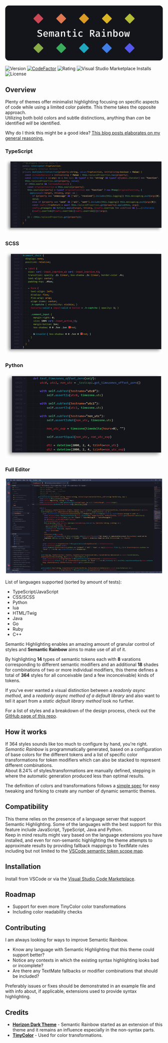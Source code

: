 ![Banner](https://raw.githubusercontent.com/Thertzlor/semantic-rainbow/refs/heads/main/assets/SR_Banner.png)

![Version](https://img.shields.io/visual-studio-marketplace/v/thertzlor.semantic-rainbow)
[![CodeFactor](https://www.codefactor.io/repository/github/thertzlor/semantic-rainbow/badge)](https://www.codefactor.io/repository/github/thertzlor/semantic-rainbow)
![Rating](https://img.shields.io/visual-studio-marketplace/stars/thertzlor.semantic-rainbow) ![Visual Studio Marketplace Installs](https://img.shields.io/visual-studio-marketplace/i/thertzlor.semantic-rainbow)
![License](https://img.shields.io/github/license/thertzlor/semantic-rainbow)
## Overview
Plenty of themes offer minimalist highlighting focusing on specific aspects of code while using a limited color palette. This theme takes the opposite approach.  
Utilizing both bold colors and subtle distinctions, anything than *can* be identified *will* be identified.  

Why do I think this might be a good idea? [This blog posts elaborates on my general reasoning.](https://www.modal-marginalia.com/post/1-syntax-highlighting-and-focus)

### **TypeScript**
![TypeScript Highlighted](https://raw.githubusercontent.com/Thertzlor/semantic-rainbow/refs/heads/main/assets/SR_ts_small.png)
### **SCSS**
![TypeScript Highlighted](https://raw.githubusercontent.com/Thertzlor/semantic-rainbow/refs/heads/main/assets/SR_cs_small.png)
### **Python**
![TypeScript Highlighted](https://raw.githubusercontent.com/Thertzlor/semantic-rainbow/refs/heads/main/assets/SR_py_small.png)
### **Full Editor**
![Example Full](https://raw.githubusercontent.com/Thertzlor/semantic-rainbow/refs/heads/main/assets/SR_Example.png)

List of languages supported (sorted by amount of tests):
- TypeScript/JavaScript
- CSS/SCSS
- Python
- lua
- HTML/Twig
- Java
- Go
- Ruby
- C++

Semantic Highlighting enables an amazing amount of granular control of styles and **Semantic Rainbow** aims to make use of all of it.

By highlighting **14** types of semantic tokens each with **8** varations corresponding to different semantic modifiers and an additional **18** shades for combinations of two or more individual modifiers, this theme defines a total of **364** styles for all conceivable (and a few inconceivable) kinds of tokens.

If you've ever wanted a visual distinction between a *readonly async method*, and a *readonly async method of a default library* and also want to tell it apart from a *static default library method* look no further.

For a list of styles and a breakdown of the design process, check out the [GitHub page of this repo](https://thertzlor.github.io/semantic-rainbow/).

## How it works
If 364 styles sounds like too much to configure by hand, you're right.  
*Semantic Rainbow* is programmatically generated, based on a configuration of base colors for the different tokens and a list of specific color transformations for token modifiers which can also be stacked to represent different combinations.  
About 8.24% of styles/transformations are manually defined, stepping in where the automatic generation produced less than optimal results.

The definition of colors and transformations follows a [simple spec](https://github.com/Thertzlor/semantic-rainbow/tree/main/generator#user-content-working-with-the-semantic-theme-generator) for easy tweaking and forking to create any number of dynamic semantic themes.

## Compatibility
This theme relies on the presence of a language server that support Semantic Highlighting. Some of the languages with the best support for this feature include JavaScript, TypeScript, Java and Python.  
Keep in mind results might vary based on the language extensions you have installed, and even for non-semantic highlighting the theme attempts to approximate results by providing fallback mappings to TextMate rules including but not limited to the [VSCode semantic token scope map](https://code.visualstudio.com/api/language-extensions/semantic-highlight-guide#semantic-token-scope-map).

## Installation
Install from VSCode or via the [Visual Studio Code Marketplace](https://marketplace.visualstudio.com/items?itemName=thertzlor.semantic-rainbow).

## Roadmap
* Support for even more TinyColor color transformations
* Including color readability checks

## Contributing
I am always looking for ways to improve Semantic Rainbow.

* Know any language with Semantic Highlighting that this theme could support better?
* Notice any contexts in which the existing syntax highlighting looks bad or incomplete?
* Are there any TextMate fallbacks or modifier combinations that should be included?

Preferably issues or fixes should be demonstrated in an example file and with info about, if applicable, extensions used to provide syntax highlighting.

## Credits
* [**Horizon Dark Theme**](https://horizontheme.netlify.app/) - Semantic Rainbow started as an extension of this theme and it remains an influence especially in the non-syntax parts. 
* [**TinyColor**](https://github.com/bgrins/TinyColor) -  Used for color transformations.
